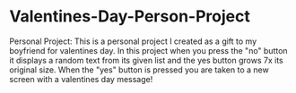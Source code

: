 # Valentines-Day-Person-Project
Personal Project: This is a personal project I created as a gift to my boyfriend for valentines day. In this project when you press the "no" button it displays a random text from its given list and the yes button grows 7x its original size. When the "yes" button is pressed you are taken to a new screen with a valentines day message!
